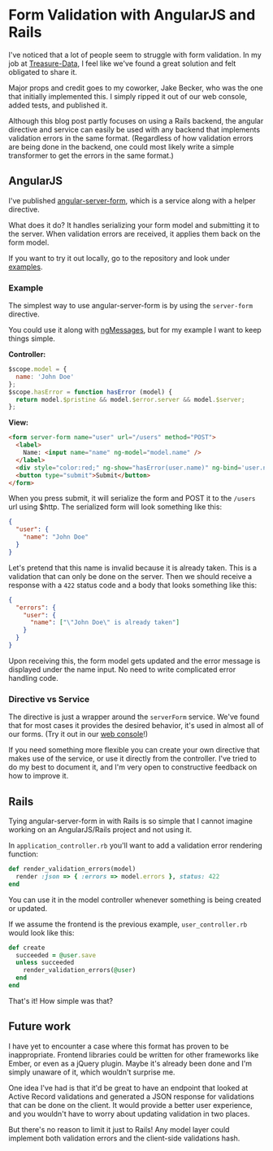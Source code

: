 # Form Validation with AngularJS and Rails

I've noticed that a lot of people seem to struggle with form validation. In my job at [Treasure-Data](http://www.treasuredata.com), I feel like we've found a great solution and felt obligated to share it.

Major props and credit goes to my coworker, Jake Becker, who was the one that initially implemented this. I simply ripped it out of our web console, added tests, and published it.

Although this blog post partly focuses on using a Rails backend, the angular directive and service can easily be used with any backend that implements validation errors in the same format. (Regardless of how validation errors are being done in the backend, one could most likely write a simple transformer to get the errors in the same format.)

## AngularJS

I've published [angular-server-form](https://github.com/cesarandreu/angular-server-form), which is a service along with a helper directive.

What does it do? It handles serializing your form model and submitting it to the server. When validation errors are received, it applies them back on the form model.

If you want to try it out locally, go to the repository and look under [examples](https://github.com/cesarandreu/angular-server-form#examples).

### Example

The simplest way to use angular-server-form is by using the `server-form` directive.

You could use it along with [ngMessages](https://docs.angularjs.org/api/ngMessages), but for my example I want to keep things simple.

**Controller:**

```javascript
$scope.model = {
  name: 'John Doe'
};
$scope.hasError = function hasError (model) {
  return model.$pristine && model.$error.server && model.$server;
};
```

**View:**

```html
<form server-form name="user" url="/users" method="POST">
  <label>
    Name: <input name="name" ng-model="model.name" />
  </label>
  <div style="color:red;" ng-show="hasError(user.name)" ng-bind='user.name.$server'></div>
  <button type="submit">Submit</button>
</form>
```

When you press submit, it will serialize the form and POST it to the `/users` url using $http.
The serialized form will look something like this:

```json
{
  "user": {
    "name": "John Doe"
  }
}
```

Let's pretend that this name is invalid because it is already taken. This is a validation that can only be done on the server.
Then we should receive a response with a `422` status code and a body that looks something like this:

```json
{
  "errors": {
    "user": {
      "name": ["\"John Doe\" is already taken"]
    }
  }
}
```

Upon receiving this, the form model gets updated and the error message is displayed under the name input. No need to write complicated error handling code.


### Directive vs Service

The directive is just a wrapper around the `serverForm` service. We've found that for most cases it provides the desired behavior, it's used in almost all of our forms. (Try it out in our [web console](https://console.treasuredata.com/)!)

If you need something more flexible you can create your own directive that makes use of the service, or use it directly from the controller. I've tried to do my best to document it, and I'm very open to constructive feedback on how to improve it.


## Rails

Tying angular-server-form in with Rails is so simple that I cannot imagine working on an AngularJS/Rails project and not using it.

In `application_controller.rb` you'll want to add a validation error rendering function:

```ruby
def render_validation_errors(model)
  render :json => { :errors => model.errors }, status: 422
end
```

You can use it in the model controller whenever something is being created or updated.

If we assume the frontend is the previous example, `user_controller.rb` would look like this:

```ruby
def create
  succeeded = @user.save
  unless succeeded
    render_validation_errors(@user)
  end
end
```

That's it! How simple was that? 


## Future work

I have yet to encounter a case where this format has proven to be inappropriate.
Frontend libraries could be written for other frameworks like Ember, or even as a jQuery plugin. Maybe it's already been done and I'm simply unaware of it, which wouldn't surprise me.

One idea I've had is that it'd be great to have an endpoint that looked at Active Record validations and generated a JSON response for validations that can be done on the client. It would provide a better user experience, and you wouldn't have to worry about updating validation in two places.

But there's no reason to limit it just to Rails! Any model layer could implement both validation errors and the client-side validations hash.
